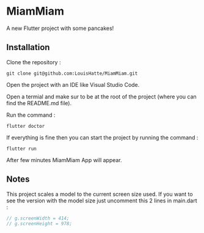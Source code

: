# MiamMiam

A new Flutter project with some pancakes!

## Installation

Clone the repository :
```
git clone git@github.com:LouisHatte/MiamMiam.git
```
Open the project with an IDE like Visual Studio Code.

Open a termial and make sur to be at the root of the project (where you can find the README.md file).

Run the command :
```
flutter doctor
```
If everything is fine then you can start the project by running the command :
```
flutter run
```
After few minutes MiamMiam App will appear.

## Notes

This project scales a model to the current screen size used.
If you want to see the version with the model size just uncomment this 2 lines in main.dart :
```dart
// g.screenWidth = 414;
// g.screenHeight = 978;
```
